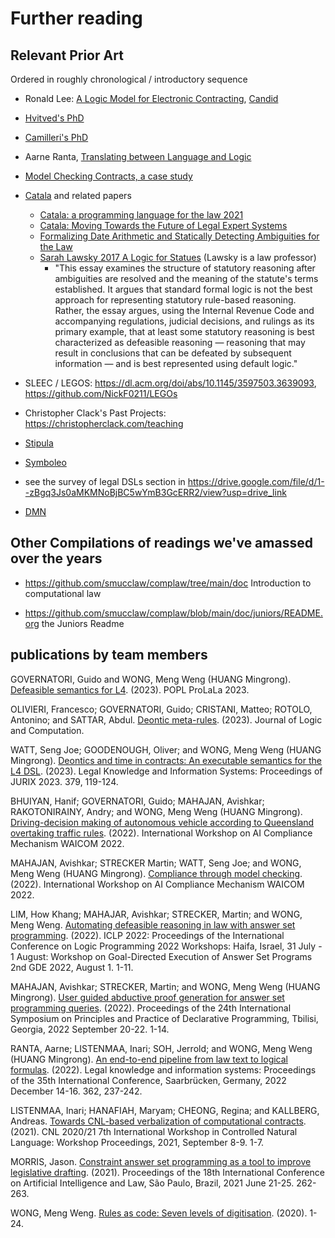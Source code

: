 # Further reading

## Relevant Prior Art

Ordered in roughly chronological / introductory sequence

- Ronald Lee: [A Logic Model for Electronic Contracting](https://drive.google.com/file/d/1G6m1cDqu2JuVh3ySEfM-5PfiWZ90TvbO/view?usp=drive_link), [Candid](https://drive.google.com/file/d/1K8bZP8GphlT_YX7kR-nadVwcxNHMswTe/view?usp=drive_link)

- [Hvitved's PhD](https://drive.google.com/file/d/1sLmVMZqHhQDzj8dikKt-8CNemF-nGCn1/view?usp=drive_link)

- [Camilleri's PhD](https://drive.google.com/file/d/15qyDzov2_Ohr4iK7xiFR_5hI49stcrHJ/view?usp=drive_link)

- Aarne Ranta, [Translating between Language and Logic](https://drive.google.com/file/d/1q__9Dw_u0wTF5At7CvvsLp9Y6h2KFfZB/view?usp=drive_link)

- [Model Checking Contracts, a case study](https://drive.google.com/file/d/1a9ptQlFHvHWjZr7SLsl01HHH-f1xAWJG/view?usp=drive_link)

- [Catala](https://catala-lang.org/) and related papers
  - [Catala: a programming language for the law 2021](https://hal.inria.fr/hal-03159939)
  - [Catala: Moving Towards the Future of Legal Expert Systems](https://hal.inria.fr/hal-02936606)
  - [Formalizing Date Arithmetic and Statically Detecting Ambiguities for the Law](https://rmonat.fr/data/pubs/2024/2024-04-08_esop_dates.pdf)
  - [Sarah Lawsky 2017 A Logic for Statues](https://papers.ssrn.com/sol3/papers.cfm?abstract_id=3088206) (Lawsky is a law professor)
    - "This essay examines the structure of statutory reasoning after ambiguities are resolved and the meaning of the statute's terms established. It argues that standard formal logic is not the best approach for representing statutory rule-based reasoning. Rather, the essay argues, using the Internal Revenue Code and accompanying regulations, judicial decisions, and rulings as its primary example, that at least some statutory reasoning is best characterized as defeasible reasoning — reasoning that may result in conclusions that can be defeated by subsequent information — and is best represented using default logic."

- SLEEC / LEGOS: <https://dl.acm.org/doi/abs/10.1145/3597503.3639093>, <https://github.com/NickF0211/LEGOs>

- Christopher Clack's Past Projects: <https://christopherclack.com/teaching>

- [Stipula](https://cris.unibo.it/handle/11585/896616)

- [Symboleo](https://drive.google.com/file/d/1lY9Nnn9NfjWp1j4ji6_NmkcQcKOXcJR6/view?usp=drive_link)

- see the survey of legal DSLs section in <https://drive.google.com/file/d/1--zBgq3Js0aMKMNoBjBC5wYmB3GcERR2/view?usp=drive_link>

- [DMN](https://camunda.com/dmn/)

## Other Compilations of readings we've amassed over the years

- <https://github.com/smucclaw/complaw/tree/main/doc> Introduction to computational law

- <https://github.com/smucclaw/complaw/blob/main/doc/juniors/README.org> the Juniors Readme

## publications by team members

GOVERNATORI, Guido and WONG, Meng Weng (HUANG Mingrong). [Defeasible semantics for L4](https://ink.library.smu.edu.sg/cclaw/5). (2023). POPL ProLaLa 2023.

OLIVIERI, Francesco; GOVERNATORI, Guido; CRISTANI, Matteo; ROTOLO, Antonino; and SATTAR, Abdul. [Deontic meta-rules](https://ink.library.smu.edu.sg/cclaw/8). (2023). Journal of Logic and Computation.

WATT, Seng Joe; GOODENOUGH, Oliver; and WONG, Meng Weng (HUANG Mingrong). [Deontics and time in contracts: An executable semantics for the L4 DSL](https://ink.library.smu.edu.sg/sol_research/4367). (2023). Legal Knowledge and Information Systems: Proceedings of JURIX 2023. 379, 119-124.

BHUIYAN, Hanif; GOVERNATORI, Guido; MAHAJAN, Avishkar; RAKOTONIRAINY, Andry; and WONG, Meng Weng (HUANG Mingrong). [Driving-decision making of autonomous vehicle according to Queensland overtaking traffic rules](https://ink.library.smu.edu.sg/cclaw/4). (2022). International Workshop on AI Compliance Mechanism WAICOM 2022.

MAHAJAN, Avishkar; STRECKER Martin; WATT, Seng Joe; and WONG, Meng Weng (HUANG Mingrong).
[Compliance through model checking](https://ink.library.smu.edu.sg/cclaw/3). (2022). International Workshop on AI Compliance Mechanism WAICOM 2022.

LIM, How Khang; MAHAJAR, Avishkar; STRECKER, Martin; and WONG, Meng Weng. [Automating defeasible reasoning in law with answer set programming](https://ink.library.smu.edu.sg/cclaw/1). (2022). ICLP 2022: Proceedings of the International Conference on Logic Programming 2022 Workshops: Haifa, Israel, 31 July - 1 August: Workshop on Goal-Directed Execution of Answer Set Programs 2nd GDE 2022, August 1. 1-11.

MAHAJAN, Avishkar; STRECKER, Martin; and WONG, Meng Weng (HUANG Mingrong). [User guided abductive proof generation for answer set programming queries](https://ink.library.smu.edu.sg/sol_research/3995). (2022). Proceedings of the 24th International Symposium on Principles and Practice of Declarative Programming, Tbilisi, Georgia, 2022 September 20-22. 1-14.

RANTA, Aarne; LISTENMAA, Inari; SOH, Jerrold; and WONG, Meng Weng (HUANG Mingrong). [An end-to-end pipeline from law text to logical formulas](https://ink.library.smu.edu.sg/sol_research/4041). (2022). Legal knowledge and information systems: Proceedings of the 35th International Conference, Saarbrücken, Germany, 2022 December 14-16. 362, 237-242.

LISTENMAA, Inari; HANAFIAH, Maryam; CHEONG, Regina; and KALLBERG, Andreas. [Towards CNL-based verbalization of computational contracts](https://ink.library.smu.edu.sg/cclaw/2). (2021). CNL 2020/21 7th International Workshop in Controlled Natural Language: Workshop Proceedings, 2021, September 8-9. 1-7.

MORRIS, Jason. [Constraint answer set programming as a tool to improve legislative drafting](https://ink.library.smu.edu.sg/cclaw/7). (2021). Proceedings of the 18th International Conference on Artificial Intelligence and Law, São Paulo, Brazil, 2021 June 21-25. 262-263.

WONG, Meng Weng. [Rules as code: Seven levels of digitisation](https://ink.library.smu.edu.sg/sol_research/3093). (2020). 1-24.
